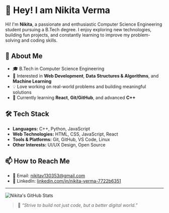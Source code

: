 # 👋 Hey! I am Nikita Verma

Hi! I'm **Nikita**, a passionate and enthusiastic Computer Science Engineering student pursuing a B.Tech degree. I enjoy exploring new technologies, building fun projects, and constantly learning to improve my problem-solving and coding skills.

## 🚀 About Me

- 🎓 B.Tech in Computer Science Engineering  
- 🧠 Interested in **Web Development**, **Data Structures & Algorithms**, and **Machine Learning**  
- 💡 Love working on real-world problems and building meaningful solutions  
- 🔭 Currently learning **React**, **Git/GitHub**, and advanced **C++**

## 🛠️ Tech Stack

- **Languages:** C++, Python, JavaScript  
- **Web Technologies:** HTML, CSS, JavaScript, React  
- **Tools & Platforms:** Git, GitHub, VS Code, Linux  
- **Other Interests:** UI/UX Design, Open Source

## 📫 How to Reach Me

- 📧 Email: [nikitav130353@gmail.com](mailto:nikitav130353@gmail.com)
- 💼 LinkedIn: [linkedin.com/in/nikita-verma-7722b6351](https://www.linkedin.com/in/nikita-verma-7722b6351/)
---

![Nikita's GitHub Stats](https://github-readme-stats.vercel.app/api?username=nikitaavv-del&show_icons=true&theme=radical)

> 🌱 *“Strive to build not just code, but a better digital world.”*
